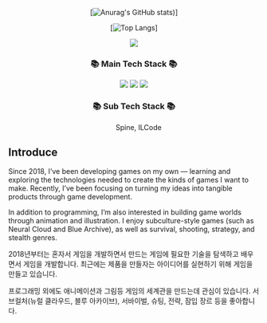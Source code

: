 <div align="center">

[![Anurag's GitHub stats](https://github-readme-stats.vercel.app/api?username=lLcrowe&show_icons=true&theme=slateorange))]
  
 [![Top Langs](https://github-readme-stats.vercel.app/api/top-langs/?username=lLcrowe&layout=compact&theme=slateorange)]
</div>



<p align="center">
<a href="https://hits.seeyoufarm.com"><img src="https://hits.seeyoufarm.com/api/count/incr/badge.svg?url=https%3A%2F%2Fgithub.com%2FlLcrowe&count_bg=%23EA9E45&title_bg=%23555555&icon=unity.svg&icon_color=%23FFFFFF&title=Count&edge_flat=true"/></a>
</p>


<h3 align="center">📚 Main Tech Stack 📚</h3>

<p align="center">
  <img src="https://img.shields.io/badge/CSharp-000000?style=for-the-badge&logo=CSharp&logoColor=white"/>
  <img src="https://img.shields.io/badge/Unity-000000?style=for-the-badge&logo=Unity&logoColor=white"/>
  <img src="https://img.shields.io/badge/VisualStudio-000000?style=for-the-badge&logo=VisualStudio&logoColor=white"/>  
</p>
 
<h3 align="center">📚 Sub Tech Stack 📚</h3>
<p align="center">
<img src="https://user-images.githubusercontent.com/44671731/216786416-cb0cc59a-d85c-4532-9c5c-191fa87f73b8.png" width="15" height="15"/> Spine, 
 ILCode
</p>

## Introduce

Since 2018, I’ve been developing games on my own — learning and exploring the technologies needed to create the kinds of games I want to make.
Recently, I’ve been focusing on turning my ideas into tangible products through game development.

In addition to programming, I’m also interested in building game worlds through animation and illustration.
I enjoy subculture-style games (such as Neural Cloud and Blue Archive), as well as survival, shooting, strategy, and stealth genres.

2018년부터는 혼자서 게임을 개발하면서 만드는 게임에 필요한 기술을 탐색하고 배우면서 게임을 개발합니다.
최근에는 제품을 만들자는 아이디어를 실현하기 위해 게임을 만들고 있습니다.

프로그래밍 외에도 애니메이션과 그림등 게임의 세계관을 만드는데 관심이 있습니다.
서브컬처(뉴럴 클라우드, 블루 아카이브), 서바이벌, 슈팅, 전략, 잠입 장르 등을 좋아합니다.
